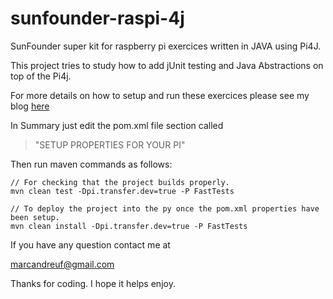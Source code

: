 # sunfounder-raspi-4j
SunFounder super kit for raspberry pi exercices written in JAVA using Pi4J.

This project tries to study how to add jUnit testing and Java Abstractions on top of the Pi4j.

For more details on how to setup and run these exercices please see my blog [here](http://marcandreuf.blogspot.kr/2015/03/hello-good-to-see-you-reading-this-post.html)

In Summary just edit the pom.xml file section called

> "SETUP PROPERTIES FOR YOUR PI"

Then run maven commands as follows:

```
// For checking that the project builds properly.
mvn clean test -Dpi.transfer.dev=true -P FastTests

// To deploy the project into the py once the pom.xml properties have been setup.
mvn clean install -Dpi.transfer.dev=true -P FastTests
```

If you have any question contact me at

marcandreuf@gmail.com

Thanks for coding.
I hope it helps enjoy.